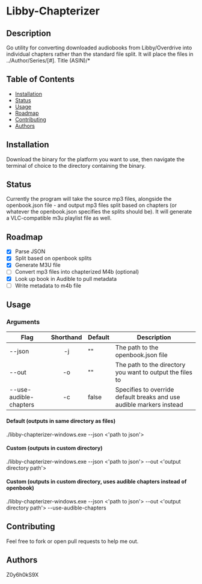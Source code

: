 # Libby-Chapterizer

## Description

Go utility for converting downloaded audiobooks from Libby/Overdrive into individual chapters rather than the standard file split.  It will place the files in ../Author/Series/[\#]. Title (ASIN)/*

## Table of Contents

- [Installation](#installation)
- [Status](#status)
- [Usage](#usage)
- [Roadmap](#roadmap)
- [Contributing](#contributing)
- [Authors](#authors)

## Installation

Download the binary for the platform you want to use, then navigate the terminal of choice to the directory containing the binary.

## Status

Currently the program will take the source mp3 files, alongside the openbook.json file - and output mp3 files split based on chapters (or whatever the openbook.json specifies the splits should be).  It will generate a VLC-compatible m3u playlist file as well.

## Roadmap

- [x] Parse JSON
- [x] Split based on openbook splits
- [x] Generate M3U file
- [ ] Convert mp3 files into chapterized M4b (optional)
- [x] Look up book in Audible to pull metadata
- [ ] Write metadata to m4b file

## Usage

### Arguments

| Flag                   | Shorthand | Default | Description                                                          |
|------------------------|:---------:|---------|----------------------------------------------------------------------|
| --json                 |     -j    |    ""   | The path to the openbook.json file                                   |
| --out                  |     -o    |    ""   | The path to the directory you want to output the files to            |
| --use-audible-chapters |     -c    |  false  | Specifies to override default breaks and use audible markers instead |

#### Default (outputs in same directory as files)
./libby-chapterizer-windows.exe --json <'path to json'>

#### Custom (outputs in custom directory)
./libby-chapterizer-windows.exe --json <'path to json'> --out <'output directory path'>

#### Custom (outputs in custom directory, uses audible chapters instead of openbook)
./libby-chapterizer-windows.exe --json <'path to json'> --out <'output directory path'> --use-audible-chapters

## Contributing

Feel free to fork or open pull requests to help me out.

## Authors

Z0y6h0kS9X
